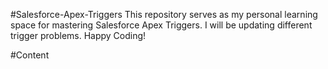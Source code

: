 #Salesforce-Apex-Triggers
This repository serves as my personal learning space for mastering Salesforce Apex Triggers. I will be updating different trigger problems.
Happy Coding!

#Content
